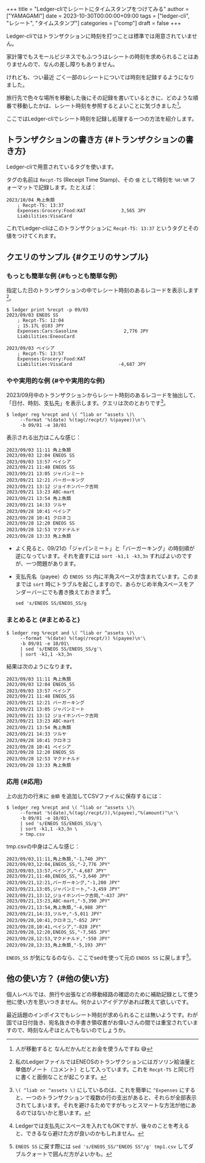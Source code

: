 +++
title = "Ledger-cliでレシートにタイムスタンプをつけてみる"
author = ["YAMAGAMI"]
date = 2023-10-30T00:00:00+09:00
tags = ["ledger-cli", "レシート", "タイムスタンプ"]
categories = ["comp"]
draft = false
+++

Ledger-cliではトランザクションに時刻を打つことは標準では用意されていません。

家計簿でもスモールビジネスでもふつうはレシートの時刻を求められることはありませんので、なんの差し障りもありません。

けれども、つい最近 ごく一部のレシートについては時刻を記録するようになりました。

旅行先で色々な場所を移動した後にその記録を書いているときに、どのような順番で移動したかは、レシート時刻を参照するとよいことに気づきました[^ido]。

ここではLedger-cliでレシート時刻を記録し処理する一つの方法を紹介します。

[^ido]: 人が移動すると なんだかんだとお金を使うんですね &#128517;


## トランザクションの書き方 {#トランザクションの書き方}

Ledger-cliで用意されているタグを使います。

タグの名前は `Recpt-TS` (Receipt Time Stamp)、その `値` として時刻を `%H:%M` フォーマットで記録します。たとえば：

```text
2023/10/04 角上魚類
    ; Recpt-TS: 13:37
    Expenses:Grocery:Food:KAT             3,565 JPY
    Liabilities:VisaCard
```

これでLedger-cliはこのトランザクションに `Recpt-TS: 13:37` というタグとその値をつけてくれます。


## クエリのサンプル {#クエリのサンプル}


### もっとも簡単な例 {#もっとも簡単な例}

指定した日のトランザクションの中でレシート時刻のあるレコードを表示します[^gas_note]。

```text
$ ledger print %recpt -p 09/03
2023/09/03 ENEOS SS
    ; Recpt-TS: 12:04
    ; 15.17L @183 JPY
    Expenses:Cars:Gasoline                 2,776 JPY
    Liabilities:EneosCard

2023/09/03 ベイシア
    ; Recpt-TS: 13:57
    Expenses:Grocery:Food:KAT
    Liabilities:VisaCard                 -4,687 JPY
```

[^gas_note]: 私のLedgerファイルではENEOSのトランザクションにはガソリン給油量と単価がノート（コメント）として入っています。これを `Recpt-TS` と同じ行に書くと面倒なことが起こります。


### やや実用的な例 {#やや実用的な例}

2023/09月中のトランザクションからレシート時刻のあるレコードを抽出して、「日付、時刻、支払先」を表示します。クエリは次のとおりです[^not_expns]。

```text
$ ledger reg %recpt and \( ^liab or ^assets \)\
     --format '%(date) %(tag(/recpt/) %(payee))\n'\
	 -b 09/01 -e 10/01
```

[^not_expns]: `\( ^liab or ^assets \)` にしているのは、これを簡単に `^Expenses` にすると、一つのトランザクションで複数の行の支出があると、それらが全部表示されてしまいます。それを避けるためですがもっとスマートな方法が他にあるのではないかと思います。

表示される出力はこんな感じ：

```text
2023/09/03 11:11 角上魚類
2023/09/03 12:04 ENEOS SS
2023/09/03 13:57 ベイシア
2023/09/21 11:48 ENEOS SS
2023/09/21 13:05 ジャパンミート
2023/09/21 12:21 バーガーキング
2023/09/21 13:12 ジョイホンパーク吉岡
2023/09/21 13:23 ABC-mart
2023/09/21 13:54 角上魚類
2023/09/21 14:33 ツルヤ
2023/09/28 10:41 ベイシア
2023/09/28 10:41 クロネコ
2023/09/28 12:20 ENEOS SS
2023/09/28 12:53 マクドナルド
2023/09/28 13:33 角上魚類
```

-   よく見ると、09/21の「ジャパンミート」と「バーガーキング」の時刻順が逆になっています。それを直すには `sort -k1,1 -k3,3n` すればよいのですが、一つ問題があります。

-   支払先名（payee）の `ENEOS SS` 内に半角スペースが含まれています。このままでは `sort` 時にトラブルを起こしますので、あらかじめ半角スペースをアンダーバーにでも書き換えておきます[^spc_issue]。
    ```text
    sed 's/ENEOS SS/ENEOS_SS/g
    ```

[^spc_issue]: Ledgerでは支払先にスペースを入れてもOKですが、後々のことを考えると、できるなら避けた方が良いのかもしれません。


### まとめると {#まとめると}

```text
$ ledger reg %recpt and \( ^liab or ^assets \)\
     --format '%(date) %(tag(/recpt/)) %(payee)\n'\
	 -b 09/01 -e 10/01\
	 | sed 's/ENEOS SS/ENEOS_SS/g'\
	 | sort -k1,1 -k3,3n
```

結果は次のようになります。

```text
2023/09/03 11:11 角上魚類
2023/09/03 12:04 ENEOS_SS
2023/09/03 13:57 ベイシア
2023/09/21 11:48 ENEOS_SS
2023/09/21 12:21 バーガーキング
2023/09/21 13:05 ジャパンミート
2023/09/21 13:12 ジョイホンパーク吉岡
2023/09/21 13:23 ABC-mart
2023/09/21 13:54 角上魚類
2023/09/21 14:33 ツルヤ
2023/09/28 10:41 クロネコ
2023/09/28 10:41 ベイシア
2023/09/28 12:20 ENEOS_SS
2023/09/28 12:53 マクドナルド
2023/09/28 13:33 角上魚類
```


### 応用 {#応用}

上の出力の行末に `金額` を追加してCSVファイルに保存するには：

```text
$ ledger reg %recpt and \( ^liab or ^assets \)\
     --format '%(date),%(tag(/recpt/)),%(payee),"%(amount)"\n'\
     -b 09/01 -e 10/01\
     | sed 's/ENEOS SS/ENEOS_SS/g'\
     | sort -k1,1 -k3,3n \
     > tmp.csv
```

tmp.csvの中身はこんな感じ：

```text
2023/09/03,11:11,角上魚類,"-1,740 JPY"
2023/09/03,12:04,ENEOS_SS,"-2,776 JPY"
2023/09/03,13:57,ベイシア,"-4,687 JPY"
2023/09/21,11:48,ENEOS_SS,"-3,640 JPY"
2023/09/21,12:21,バーガーキング,"-1,200 JPY"
2023/09/21,13:05,ジャパンミート,"-3,459 JPY"
2023/09/21,13:12,ジョイホンパーク吉岡,"-437 JPY"
2023/09/21,13:23,ABC-mart,"-5,390 JPY"
2023/09/21,13:54,角上魚類,"-4,988 JPY"
2023/09/21,14:33,ツルヤ,"-5,011 JPY"
2023/09/28,10:41,クロネコ,"-852 JPY"
2023/09/28,10:41,ベイシア,"-828 JPY"
2023/09/28,12:20,ENEOS_SS,"-7,565 JPY"
2023/09/28,12:53,マクドナルド,"-550 JPY"
2023/09/28,13:33,角上魚類,"-5,193 JPY"
```

`ENEOS_SS` が気になるのなら、ここでsedを使って元の `ENEOS SS` に戻します[^csv]。


## 他の使い方？ {#他の使い方}

個人レベルでは、旅行や出張などの移動経路の確認のために補助記録として使う他に使い方を思いつきません。何かよいアイデアがあれば教えて欲しいです。

最近話題のインボイスでもレシート時刻が求められることは無いようです。わが国では日付抜き、宛名抜きの手書き領収書がお偉いさんの間では重宝されていますので、時刻なんぞはとんでもないのでしょうか。

[^csv]: `ENEOS SS` に戻す際には `sed 's/ENEOS_SS/"ENEOS SS"/g' tmp1.csv` してダブルクォートで囲んだ方がよいかも。
